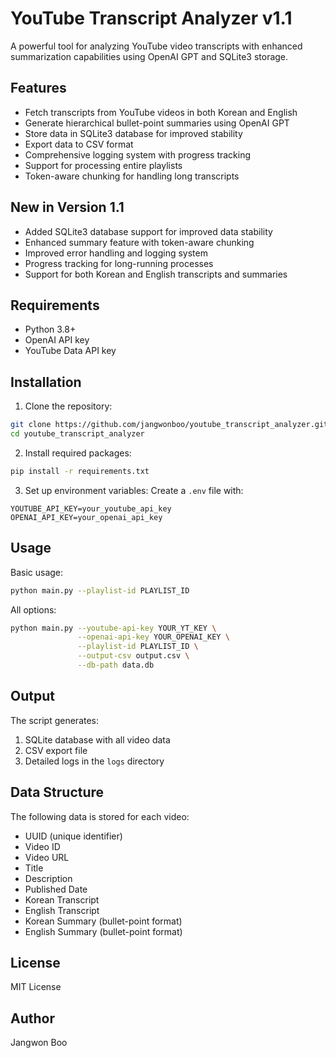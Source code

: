# YouTube Transcript Analyzer v1.1

A powerful tool for analyzing YouTube video transcripts with enhanced summarization capabilities using OpenAI GPT and SQLite3 storage.

## Features

- Fetch transcripts from YouTube videos in both Korean and English
- Generate hierarchical bullet-point summaries using OpenAI GPT
- Store data in SQLite3 database for improved stability
- Export data to CSV format
- Comprehensive logging system with progress tracking
- Support for processing entire playlists
- Token-aware chunking for handling long transcripts

## New in Version 1.1

- Added SQLite3 database support for improved data stability
- Enhanced summary feature with token-aware chunking
- Improved error handling and logging system
- Progress tracking for long-running processes
- Support for both Korean and English transcripts and summaries

## Requirements

- Python 3.8+
- OpenAI API key
- YouTube Data API key

## Installation

1. Clone the repository:
```bash
git clone https://github.com/jangwonboo/youtube_transcript_analyzer.git
cd youtube_transcript_analyzer
```

2. Install required packages:
```bash
pip install -r requirements.txt
```

3. Set up environment variables:
Create a `.env` file with:
```
YOUTUBE_API_KEY=your_youtube_api_key
OPENAI_API_KEY=your_openai_api_key
```

## Usage

Basic usage:
```bash
python main.py --playlist-id PLAYLIST_ID
```

All options:
```bash
python main.py --youtube-api-key YOUR_YT_KEY \
               --openai-api-key YOUR_OPENAI_KEY \
               --playlist-id PLAYLIST_ID \
               --output-csv output.csv \
               --db-path data.db
```

## Output

The script generates:
1. SQLite database with all video data
2. CSV export file
3. Detailed logs in the `logs` directory

## Data Structure

The following data is stored for each video:
- UUID (unique identifier)
- Video ID
- Video URL
- Title
- Description
- Published Date
- Korean Transcript
- English Transcript
- Korean Summary (bullet-point format)
- English Summary (bullet-point format)

## License

MIT License

## Author

Jangwon Boo